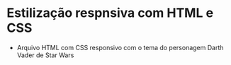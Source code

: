 # Estilização respnsiva com HTML e CSS

- Arquivo HTML com CSS responsivo com o tema do personagem Darth Vader de Star Wars